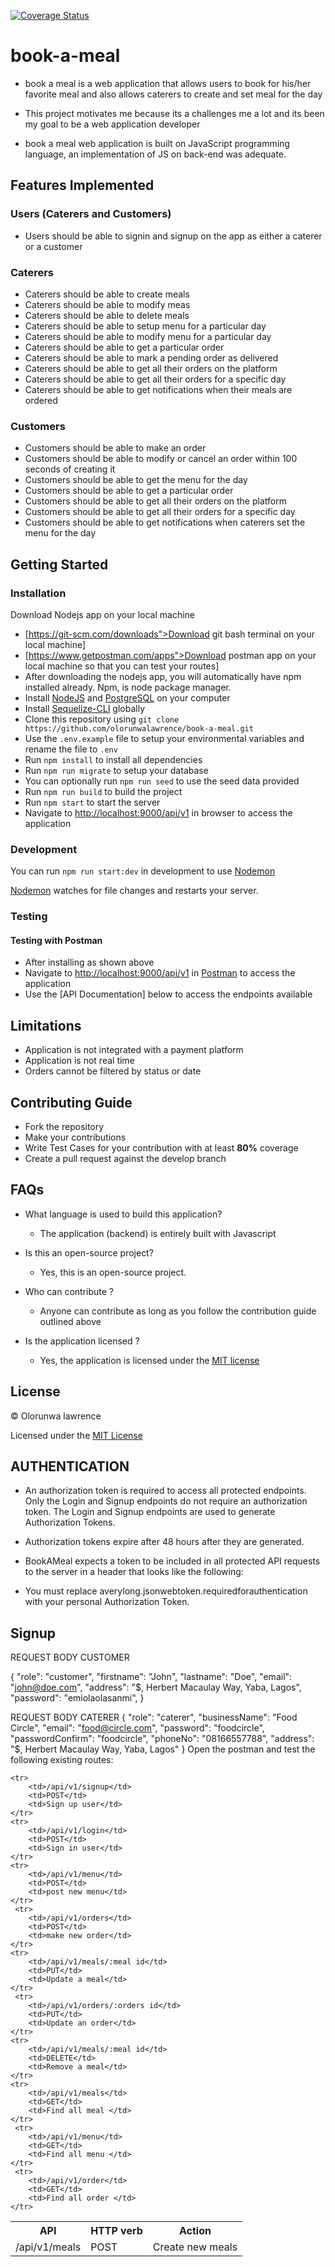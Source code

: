
[![Coverage Status](https://coveralls.io/repos/github/olorunwalawrence/book-a-meal/badge.svg?branch=develop)](https://coveralls.io/github/olorunwalawrence/book-a-meal?branch=develop)


# book-a-meal


* book a meal is a web application that allows users  to book for his/her favorite meal and also allows caterers to create and set meal for the day

* This project motivates me  because its a challenges me a lot and its been my goal to be a web application developer

* book a meal web application is built on JavaScript programming language, an implementation of JS on back-end was adequate.

## Features Implemented

### Users (Caterers and Customers)

* Users should be able to signin and signup on the app as either a caterer or a customer

### Caterers

* Caterers should be able to create meals
* Caterers should be able to modify meas
* Caterers should be able to delete meals
* Caterers should be able to setup menu for a particular day
* Caterers should be able to modify menu for a particular day
* Caterers should be able to get a particular order
* Caterers should be able to mark a pending order as delivered
* Caterers should be able to get all their orders on the platform
* Caterers should be able to get all their orders for a specific day
* Caterers should be able to get notifications when their meals are ordered

### Customers

* Customers should be able to make an order
* Customers should be able to modify or cancel an order within 100 seconds of creating it
* Customers should be able to get the menu for the day
* Customers should be able to get a particular order
* Customers should be able to get all their orders on the platform
* Customers should be able to get all their orders for a specific day
* Customers should be able to get notifications when caterers set the menu for the day

## Getting Started

### Installation
Download Nodejs app on your local machine
* [https://git-scm.com/downloads">Download git bash terminal on your local machine]
* [https://www.getpostman.com/apps">Download postman app on your local machine so that you can test your routes]
* After downloading the nodejs app, you will automatically have npm installed already. Npm, is node package manager.
* Install [NodeJS](https://nodejs.org/) and [PostgreSQL](https://www.postgresql.org/) on your computer
* Install [Sequelize-CLI](https://www.npmjs.com/package/sequelize-cli) globally
* Clone this repository using `git clone https://github.com/olorunwalawrence/book-a-meal.git`
* Use the `.env.example` file to setup your environmental variables and rename the file to `.env`
* Run `npm install` to install all dependencies
* Run `npm run migrate` to setup your database
* You can optionally run `npm run seed` to use the seed data provided
* Run `npm run build` to build the project
* Run `npm start` to start the server
* Navigate to [http://localhost:9000/api/v1](http://localhost:9000/api/v1) in browser to access the application

### Development

You can run `npm run start:dev` in development to use [Nodemon](https://nodemon.io/)

[Nodemon](https://nodemon.io/) watches for file changes and restarts your server.

### Testing

#### Testing with Postman

* After installing as shown above
* Navigate to [http://localhost:9000/api/v1](http://localhost:9000/api/v1) in
  [Postman](https://getpostman.com/) to access the application
* Use the [API Documentation]  below to access the endpoints available


## Limitations

* Application is not integrated with a payment platform
* Application is not real time
* Orders cannot be filtered by status or date


## Contributing Guide

* Fork the repository
* Make your contributions
* Write Test Cases for your contribution with at least **80%** coverage
* Create a pull request against the develop branch

## FAQs

* What language is used to build this application?

  * The application (backend) is entirely built with Javascript

* Is this an open-source project?

  * Yes, this is an open-source project.

* Who can contribute ?

  * Anyone can contribute as long as you follow the contribution guide outlined above

* Is the application licensed ?

  * Yes, the application is licensed under the [MIT license](https://github.com/olorunwalawrence/book-a-meal/blob/develop/LICENSE)

## License

&copy; Olorunwa lawrence

Licensed under the [MIT License](https://github.com/olorunwalawrence/book-a-meal/blob/develop/LICENSE)


## AUTHENTICATION


* An authorization token is required to access all protected endpoints. Only the Login and Signup endpoints do not require an authorization token. The Login and Signup endpoints are used to generate Authorization Tokens.

* Authorization tokens expire after 48 hours after they are generated.

* BookAMeal expects a token to be included in all protected API requests to the server in a header that looks like the following:

* You must replace averylong.jsonwebtoken.requiredforauthentication with your personal Authorization Token.

## Signup

REQUEST BODY CUSTOMER

{
  "role": "customer",
  "firstname": "John",
  "lastname": "Doe",
  "email": "john@doe.com",
  "address": "$, Herbert Macaulay Way, Yaba, Lagos",
  "password": "emiolaolasanmi",
}

REQUEST BODY CATERER
{
  "role": "caterer",
  "businessName": "Food Circle",
  "email": "food@circle.com",
  "password": "foodcircle",
  "passwordConfirm": "foodcircle",
  "phoneNo": "08166557788",
  "address": "$, Herbert Macaulay Way, Yaba, Lagos"
}
Open the postman and test the following existing routes:
<table>
    <tr>
        <th>API</th>
        <th>HTTP verb</th>
        <th>Action</th>
    </tr>
    <!-- yet to be implemented -->
    <tr>
        <td>/api/v1/meals</td>
        <td>POST</td>
        <td>Create new meals</td>
    </tr>
     <!-- yet to be implemented -->

    <tr>
        <td>/api/v1/signup</td>
        <td>POST</td>
        <td>Sign up user</td>
    </tr>
    <tr>
        <td>/api/v1/login</td>
        <td>POST</td>
        <td>Sign in user</td>
    </tr>
    <tr>
        <td>/api/v1/menu</td>
        <td>POST</td>
        <td>post new menu</td>
    </tr>
     <tr>
        <td>/api/v1/orders</td>
        <td>POST</td>
        <td>make new order</td>
    </tr>
    <tr>
        <td>/api/v1/meals/:meal id</td>
        <td>PUT</td>
        <td>Update a meal</td>
    </tr>
     <tr>
        <td>/api/v1/orders/:orders id</td>
        <td>PUT</td>
        <td>Update an order</td>
    </tr>
    <tr>
        <td>/api/v1/meals/:meal id</td>
        <td>DELETE</td>
        <td>Remove a meal</td>
    </tr>
    <tr>
        <td>/api/v1/meals</td>
        <td>GET</td>
        <td>Find all meal </td>
    </tr>
     <tr>
        <td>/api/v1/menu</td>
        <td>GET</td>
        <td>Find all menu </td>
    </tr>
     <tr>
        <td>/api/v1/order</td>
        <td>GET</td>
        <td>Find all order </td>
    </tr>
   
</table>
